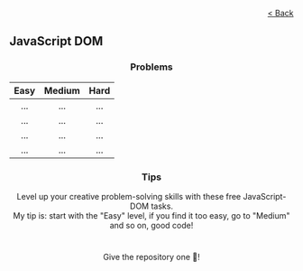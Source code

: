 <p align="right">
  <a href="../../../../README.md">< Back</a>
</p>

<h2>JavaScript DOM</h2>

<h3 align="center">Problems</h3>

<div align="center">

| Easy 	| Medium 	| Hard 	|
|:---:	|:---:	|:---:	|
| ...	| ... 	| ... 	|
| ... 	| ... 	| ... 	|
| ... 	| ... 	| ... 	|
| ... 	| ... 	| ... 	|

</div>

<h3 align="center">Tips</h3>

<p align="center">Level up your creative problem-solving skills with these free JavaScript-DOM tasks.
<br>
My tip is: start with the "Easy" level, if you find it too easy, go to "Medium" and so on, good code!</p>

#

<p align="center">Give the repository one 🌟!<p>
